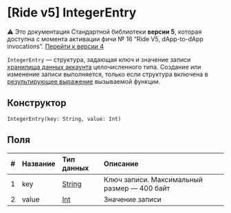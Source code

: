 # [Ride v5] IntegerEntry

:warning: Это документация Стандартной библиотеки **версии 5**, которая доступна с момента активации фичи №&nbsp;16 “Ride V5, dApp-to-dApp invocations”. [Перейти к&nbsp;версии&nbsp;4](/ru/ride/structures/script-actions/int-entry)

`IntegerEntry` — cтруктура, задающая ключ и значение записи [хранилища данных аккаунта](/ru/blockchain/account/account-data-storage) целочисленного типа. Cоздание или изменение записи выполняется, только если структура включена в [результирующее выражение](/ru/ride/v5/functions/callable-function#резуnьтат-выпоnнения-2) вызываемой функции.


## Конструктор

```ride
IntegerEntry(key: String, value: Int)
```

## Поля

|   #   | Название | Тип данных | Описание |
| :--- | :--- | :--- | :--- |
| 1 | key | [String](/ru/ride/v5/data-types/string) | Ключ записи. Максимальный размер — 400 байт |
| 2 | value | [Int](/ru/ride/v5/data-types/int) | Значение записи |
